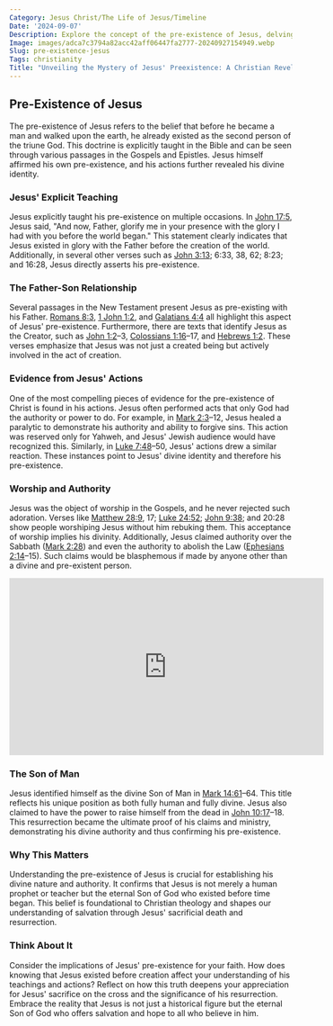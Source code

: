 ```yaml
---
Category: Jesus Christ/The Life of Jesus/Timeline
Date: '2024-09-07'
Description: Explore the concept of the pre-existence of Jesus, delving into theological perspectives on His existence before His earthly life. Discover the significance and implications of this belief in Christian faith.
Image: images/adca7c3794a82acc42aff06447fa2777-20240927154949.webp
Slug: pre-existence-jesus
Tags: christianity
Title: "Unveiling the Mystery of Jesus' Preexistence: A Christian Revelation"
---
```


## Pre-Existence of Jesus

The pre-existence of Jesus refers to the belief that before he became a man and walked upon the earth, he already existed as the second person of the triune God. This doctrine is explicitly taught in the Bible and can be seen through various passages in the Gospels and Epistles. Jesus himself affirmed his own pre-existence, and his actions further revealed his divine identity.

### Jesus' Explicit Teaching

Jesus explicitly taught his pre-existence on multiple occasions. In [John 17:5](https://www.bibleref.com/John/17/John-17-5.html), Jesus said, "And now, Father, glorify me in your presence with the glory I had with you before the world began." This statement clearly indicates that Jesus existed in glory with the Father before the creation of the world. Additionally, in several other verses such as [John 3:13](https://www.bibleref.com/John/3/John-3-13.html); 6:33, 38, 62; 8:23; and 16:28, Jesus directly asserts his pre-existence.

### The Father-Son Relationship

Several passages in the New Testament present Jesus as pre-existing with his Father. [Romans 8:3](https://www.bibleref.com/Romans/8/Romans-8-3.html), [1 John 1:2](https://www.bibleref.com/1-John/1/1-John-1-2.html), and [Galatians 4:4](https://www.bibleref.com/Galatians/4/Galatians-4-4.html) all highlight this aspect of Jesus' pre-existence. Furthermore, there are texts that identify Jesus as the Creator, such as [John 1:2](https://www.bibleref.com/John/1/John-1-2.html)–3, [Colossians 1:16](https://www.bibleref.com/Colossians/1/Colossians-1-16.html)–17, and [Hebrews 1:2](https://www.bibleref.com/Hebrews/1/Hebrews-1-2.html). These verses emphasize that Jesus was not just a created being but actively involved in the act of creation.

### Evidence from Jesus' Actions

One of the most compelling pieces of evidence for the pre-existence of Christ is found in his actions. Jesus often performed acts that only God had the authority or power to do. For example, in [Mark 2:3](https://www.bibleref.com/Mark/2/Mark-2-3.html)–12, Jesus healed a paralytic to demonstrate his authority and ability to forgive sins. This action was reserved only for Yahweh, and Jesus' Jewish audience would have recognized this. Similarly, in [Luke 7:48](https://www.bibleref.com/Luke/7/Luke-7-48.html)–50, Jesus' actions drew a similar reaction. These instances point to Jesus' divine identity and therefore his pre-existence.

### Worship and Authority

Jesus was the object of worship in the Gospels, and he never rejected such adoration. Verses like [Matthew 28:9](https://www.bibleref.com/Matthew/28/Matthew-28-9.html), 17; [Luke 24:52](https://www.bibleref.com/Luke/24/Luke-24-52.html); [John 9:38](https://www.bibleref.com/John/9/John-9-38.html); and 20:28 show people worshiping Jesus without him rebuking them. This acceptance of worship implies his divinity. Additionally, Jesus claimed authority over the Sabbath ([Mark 2:28](https://www.bibleref.com/Mark/2/Mark-2-28.html)) and even the authority to abolish the Law ([Ephesians 2:14](https://www.bibleref.com/Ephesians/2/Ephesians-2-14.html)–15). Such claims would be blasphemous if made by anyone other than a divine and pre-existent person.


<iframe width="560" height="315" src="https://www.youtube.com/embed/3p7Um5RK97Y" frameborder="0" allow="autoplay; encrypted-media" allowfullscreen></iframe>


### The Son of Man

Jesus identified himself as the divine Son of Man in [Mark 14:61](https://www.bibleref.com/Mark/14/Mark-14-61.html)–64. This title reflects his unique position as both fully human and fully divine. Jesus also claimed to have the power to raise himself from the dead in [John 10:17](https://www.bibleref.com/John/10/John-10-17.html)–18. This resurrection became the ultimate proof of his claims and ministry, demonstrating his divine authority and thus confirming his pre-existence.

### Why This Matters

Understanding the pre-existence of Jesus is crucial for establishing his divine nature and authority. It confirms that Jesus is not merely a human prophet or teacher but the eternal Son of God who existed before time began. This belief is foundational to Christian theology and shapes our understanding of salvation through Jesus' sacrificial death and resurrection.

### Think About It

Consider the implications of Jesus' pre-existence for your faith. How does knowing that Jesus existed before creation affect your understanding of his teachings and actions? Reflect on how this truth deepens your appreciation for Jesus' sacrifice on the cross and the significance of his resurrection. Embrace the reality that Jesus is not just a historical figure but the eternal Son of God who offers salvation and hope to all who believe in him.
